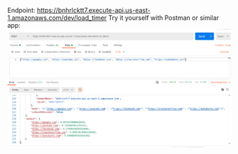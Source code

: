 Endpoint: https://bnhrlcktt7.execute-api.us-east-1.amazonaws.com/dev/load_timer
Try it yourself with Postman or similar app:
![screenshot](screenshot.png)